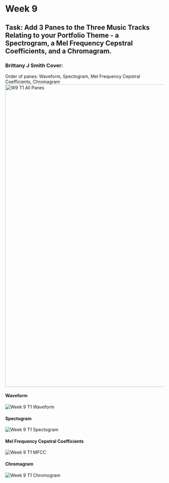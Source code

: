 # Week 9
## Task: Add 3 Panes to the Three Music Tracks Relating to your Portfolio Theme - a Spectrogram, a Mel Frequency Cepstral Coefficients, and a Chromagram.
### Brittany J Smith Cover:
Order of panes: Waveform, Spectogram, Mel Frequency Cepstral Coefficients, Chromagram
<img width="960" alt="W9 T1 All Panes" src="https://github.com/user-attachments/assets/2b479765-659d-4bbf-a269-b1880c9048bf">

#### Waveform
![Week 9 T1 Waveform](https://github.com/user-attachments/assets/2eec8ef5-e22b-4e16-8005-c5b3de86ab67)
#### Spectogram
![Week 9 T1 Spectogram](https://github.com/user-attachments/assets/c8359dfc-a22e-49aa-b13c-e6a0890a9863)
#### Mel Frequency Cepstral Coefficients
![Week 9 T1 MFCC](https://github.com/user-attachments/assets/ee46cae7-c8ff-40b1-be5e-bf69e3ae04f8)
#### Chromagram
![Week 9 T1 Chromogram](https://github.com/user-attachments/assets/3aebc705-e46b-4f1c-82ae-9545e491f4ef)
